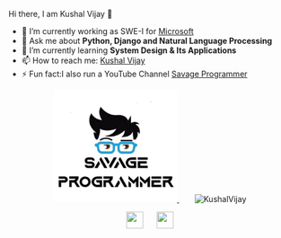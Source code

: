 
<!--
**KushalVijay/KushalVijay** is a ✨ _special_ ✨ repository because its `README.md` (this file) appears on your GitHub profile.

Here are some ideas to get you started:

- 🔭 I’m currently working on ...
- 🌱 I’m currently learning ...
- 👯 I’m looking to collaborate on ...
- 🤔 I’m looking for help with ...
- 💬 Ask me about ...
- 📫 How to reach me: ...
- 😄 Pronouns: ...
- ⚡ Fun fact: ...
-->

<hi align="center">Hi there, I am Kushal Vijay 👋</h1>

- 🔭 I’m currently working as SWE-I for <a href="https://www.microsoft.com/en-in/" target="_blank">Microsoft</a>
- 💬 Ask me about <strong>Python, Django and Natural Language Processing </strong>
- 🌱 I’m currently learning <strong>System Design & Its Applications </strong>
- 📫 How to reach me: <a href="https://www.linkedin.com/in/kushalvijay/" target="_blank">Kushal Vijay</a>
- ⚡ Fun fact:I also run a YouTube Channel <a href="www.youtube.com/c/KushalVijay" target="_blank">Savage Programmer</a>

<p align="center">
  <a href="www.youtube.com/c/SavageProgrammer" target="_blank"><img src="https://github.com/KushalVijay/KushalVijay/blob/main/finallogo1.jpg" height="200" width="220"> </a>&nbsp;&nbsp;&nbsp;&nbsp;&nbsp;&nbsp;
  <img src="https://github-readme-stats.vercel.app/api?username=KushalVijay&show_icons=true" alt="KushalVijay">
</p>

<p align="center">
  <a href="https://www.linkedin.com/in/kushalvijay/" target="_blank"><img src="https://cdn.jsdelivr.net/npm/simple-icons@3.0.1/icons/linkedin.svg" height="30" width="30"></a>
&nbsp;&nbsp;&nbsp;&nbsp;
  <a href="https://twitter.com/KushalVijay_" target="_blank"><img src="https://cdn.jsdelivr.net/npm/simple-icons@3.0.1/icons/twitter.svg" height="30" width="30"></a>
</p>


